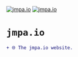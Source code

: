 <!-- markdownlint-disable MD041 MD010 -->
[![jmpa.io](https://github.com/jmpa-io/jmpa.io/actions/workflows/cicd.yml/badge.svg)](https://github.com/jmpa-io/jmpa.io/actions/workflows/cicd.yml)
[![jmpa.io](https://github.com/jmpa-io/jmpa.io/actions/workflows/README.yml/badge.svg)](https://github.com/jmpa-io/jmpa.io/actions/workflows/README.yml)

# `jmpa.io`

```diff
+ 🌐 The jmpa.io website.
```
